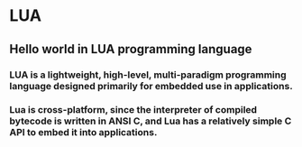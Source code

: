 # LUA
## Hello world in LUA programming language

### LUA is a lightweight, high-level, multi-paradigm programming language designed primarily for embedded use in applications.

### Lua is cross-platform, since the interpreter of compiled bytecode is written in ANSI C, and Lua has a relatively simple C API to embed it into applications.